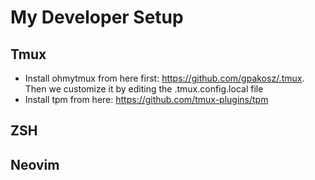 # My Developer Setup


## Tmux
- Install ohmytmux from here first: https://github.com/gpakosz/.tmux. Then we customize it by editing the .tmux.config.local file
- Install tpm from here: https://github.com/tmux-plugins/tpm

## ZSH


## Neovim
